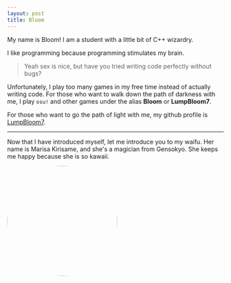 ```yaml
---
layout: post
title: Bloom
---
```


My name is Bloom! I am a student with a little bit of C++ wizardry.

I like programming because programming stimulates my brain.

> Yeah sex is nice, but have you tried writing code perfectly without bugs?

Unfortunately, I play too many games in my free time instead of actually writing code. For those who want to walk down the path of darkness with me, I play `osu!` and other games under the alias **Bloom** or **LumpBloom7**.

For those who want to go the path of light with me, my github profile is [LumpBloom7](https://github.com/LumpBloom7).

---

Now that I have introduced myself, let me introduce you to my waifu.
Her name is Marisa Kirisame, and she's a magician from Gensokyo.
She keeps me happy because she is so kawaii.

<img src="https://cdn.discordapp.com/avatars/272297029135499264/ebcd8e6622ba0bf17b23ca03738d61e6.png?size=1024" style="border-radius: 50%" height="256"></img>
